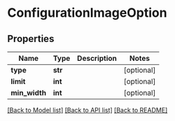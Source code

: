 # ConfigurationImageOption

## Properties
Name | Type | Description | Notes
------------ | ------------- | ------------- | -------------
**type** | **str** |  | [optional] 
**limit** | **int** |  | [optional] 
**min_width** | **int** |  | [optional] 

[[Back to Model list]](../README.md#documentation-for-models) [[Back to API list]](../README.md#documentation-for-api-endpoints) [[Back to README]](../README.md)

